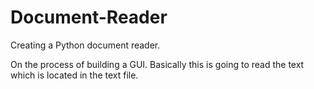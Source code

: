 # Document-Reader
Creating a Python document reader.

On the process of building a GUI. 
Basically this is going to read the text which is located in the text file.
